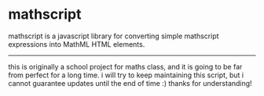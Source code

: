 # mathscript
mathscript is a javascript library for converting simple mathscript expressions into MathML HTML elements.

---
this is originally a school project for maths class, and it is going to be far from perfect for a long time. i will try to keep maintaining this script, but i cannot guarantee updates until the end of time :)
thanks for understanding!
